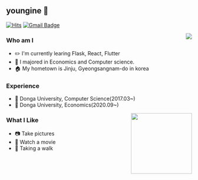 ## youngine :whale:
[![Hits](https://hits.seeyoufarm.com/api/count/incr/badge.svg?url=https%3A%2F%2Fgithub.com%2Fhaesoo9410&count_bg=%23EB8B10&title_bg=%23684327&icon=&icon_color=%23E7E7E7&title=VISIT&edge_flat=false)](https://github.com/youngine)
[![Gmail Badge](https://img.shields.io/badge/Gmail-D14836?style=flat&logo=Gmail&logoColor=white)](mailto:youngine012@gmail.com)

<img align='right' src="http://mazassumnida.wtf/api/v2/generate_badge?boj=youngine012">

### Who am I
- :pencil2: I'm currently learing Flask, React, Flutter
- :green_book: I majored in Economics and Computer science.
- :house: My hometown is Jinju, Gyeongsangnam-do in korea

### Experience
- :school: Donga University, Computer Science(2017.03~)
- :school: Donga University, Economics(2020.09~)
<img align='right' src="https://github-readme-stats.vercel.app/api?username=youngine" height="165">

### What I Like
- :camera: Take pictures
- :movie_camera: Watch a movie
- :runner: Taking a walk
